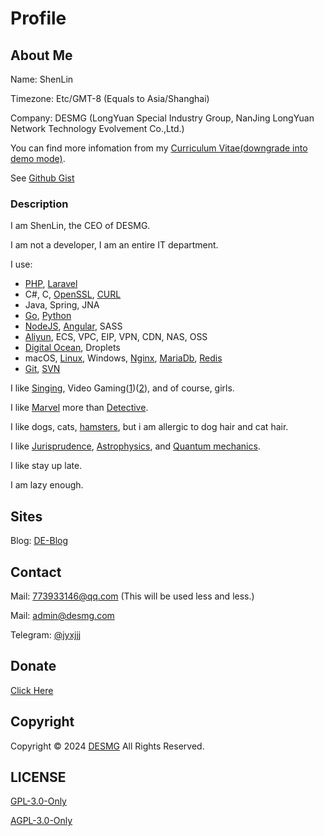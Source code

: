 # Profile

## About Me

Name: ShenLin

Timezone: Etc/GMT-8 (Equals to Asia/Shanghai)

Company: DESMG (LongYuan Special Industry Group, NanJing LongYuan Network Technology Evolvement Co.,Ltd.)

You can find more infomation from my [Curriculum Vitae(downgrade into demo mode)](https://github.desmg.com/Curriculum-Vitae-By-Google-Material-Design/).

See [Github Gist](https://gist.github.com/jyxjjj)

### Description

I am ShenLin, the CEO of DESMG.

I am not a developer, I am an entire IT department.

I use:
- [PHP](https://www.php.net), [Laravel](https://laravel.com/)
- C#, C, [OpenSSL](https://www.openssl.org/), [CURL](https://github.com/curl/curl)
- Java, Spring, JNA
- [Go](https://golang.org/), [Python](https://www.python.org/)
- [NodeJS](https://nodejs.org/en/), [Angular](https://angular.io/), SASS
- [Aliyun](https://www.alibabacloud.com/en), ECS, VPC, EIP, VPN, CDN, NAS, OSS
- [Digital Ocean](https://www.digitalocean.com/?refcode=23e8653b361a&utm_campaign=Referral_Invite&utm_medium=Referral_Program&utm_source=badge), Droplets
- macOS, [Linux](https://getfedora.org/), Windows, [Nginx](https://nginx.org/), [MariaDb](https://mariadb.org/), [Redis](https://redis.io/)
- [Git](https://git-scm.com/), [SVN](https://subversion.apache.org/)

I like [Singing](https://kg.qq.com/index-pc.html), Video Gaming([1](https://www.blizzard.com/))([2](https://store.steampowered.com)), and of course, girls.

I like [Marvel](https://www.marvel.com) more than [Detective](https://www.dccomics.com).

I like dogs, cats, [hamsters](https://en.wikipedia.org/wiki/Hamster), but i am allergic to dog hair and cat hair.

I like [Jurisprudence](https://en.wikipedia.org/wiki/Jurisprudence), [Astrophysics](https://en.wikipedia.org/wiki/Astrophysics), and [Quantum mechanics](https://en.wikipedia.org/wiki/Quantum_mechanics).

I like stay up late.

I am lazy enough.

## Sites

Blog: [DE-Blog](https://blog.desmg.com)

## Contact

Mail: [773933146@qq.com](mailto:773933146@qq.com) (This will be used less and less.)

Mail: [admin@desmg.com](mailto:admin@desmg.com)

Telegram: [@jyxjjj](https://t.me/jyxjjj)

## Donate

<a href="https://www.desmg.com/#/donate">Click Here</a>

## Copyright

Copyright &copy; 2024 [DESMG](https://www.desmg.com) All Rights Reserved. 

## LICENSE

[GPL-3.0-Only](LICENSE)

[AGPL-3.0-Only](LICENSE)
